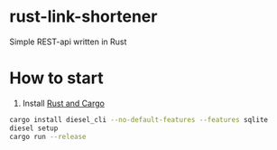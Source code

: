 # rust-link-shortener
Simple REST-api written in Rust


# How to start

1. Install [Rust and Cargo](https://doc.rust-lang.org/cargo/getting-started/installation.html)

```bash
cargo install diesel_cli --no-default-features --features sqlite
diesel setup
cargo run --release
```
